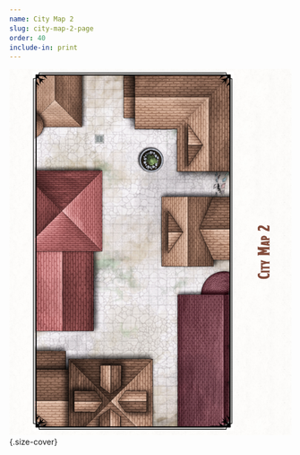 ```yaml
---
name: City Map 2
slug: city-map-2-page
order: 40
include-in: print
---
```


![City Map 2 Day](../PrintImages/Maps/CityMap2Page.jpg){.size-cover}